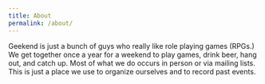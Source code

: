 ```yaml
---
title: About
permalink: /about/
---
```


Geekend is just a bunch of guys who really like role playing games (RPGs.)  We get together once a year for a weekend to play games, drink beer, hang out, and catch up.  Most of what we do occurs in person or via mailing lists.  This is just a place we use to organize ourselves and to record past events.
